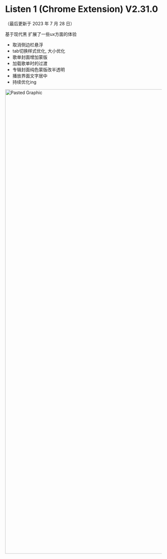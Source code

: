 # Listen 1 (Chrome Extension) V2.31.0

（最后更新于 2023 年 7 月 28 日）

基于现代黑 扩展了一些ux方面的体验
- 取消侧边栏悬浮
- tab切换样式优化, 大小优化
- 歌单封面增加蒙版
- 加载歌单时的过渡
- 专辑封面纯色蒙版改半透明
- 播放界面文字居中
- 持续优化ing
<img width="1494" alt="Pasted Graphic" src="https://github.com/cloudflypeng/listen1_chrome_extension/assets/44285412/1e56c9bf-7f47-4bb4-af83-083d9ef0567c">

